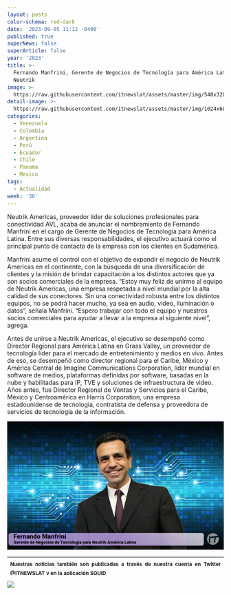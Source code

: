 ```yaml
---
layout: posts
color-schema: red-dark
date: '2023-09-05 11:12 -0400'
published: true
superNews: false
superArticle: false
year: '2023'
title: >-
  Fernando Manfrini, Gerente de Negocios de Tecnología para América Latina de
  Neutrik
image: >-
  https://raw.githubusercontent.com/itnewslat/assets/master/img/540x320/Fernando-Manfrini-p.jpg
detail-image: >-
  https://raw.githubusercontent.com/itnewslat/assets/master/img/1024x680/Fernando-Manfrini-g.jpg
categories:
  - Venezuela
  - Colombia
  - Argentina
  - Perú
  - Ecuador
  - Chile
  - Panama
  - Mexico
tags:
  - Actualidad
week: '36'
---
```

Neutrik Americas, proveedor líder de soluciones profesionales para conectividad AVL, acaba de anunciar el nombramiento de Fernando Manfrini en el cargo de Gerente de Negocios de Tecnología para América Latina. Entre sus diversas responsabilidades, el ejecutivo actuará como el principal punto de contacto de la empresa con los clientes en Sudamérica.
 
Manfrini asume el control con el objetivo de expandir el negocio de Neutrik Americas en el continente, con la búsqueda de una diversificación de clientes y la misión de brindar capacitación a los distintos actores que ya son socios comerciales de la empresa. “Estoy muy feliz de unirme al equipo de Neutrik Americas, una empresa respetada a nivel mundial por la alta calidad de sus conectores. Sin una conectividad robusta entre los distintos equipos, no se podrá hacer mucho, ya sea en audio, video, iluminación o datos”, señala Manfrini. “Espero trabajar con todo el equipo y nuestros socios comerciales para ayudar a llevar a la empresa al siguiente nivel”, agrega.
 
Antes de unirse a Neutrik Americas, el ejecutivo se desempeñó como Director Regional para América Latina en Grass Valley, un proveedor de tecnología líder para el mercado de entretenimiento y medios en vivo. Antes de eso, se desempeñó como director regional para el Caribe, México y América Central de Imagine Communications Corporation, líder mundial en software de medios, plataformas definidas por software, basadas en la nube y habilitadas para IP, TVE y soluciones de infraestructura de video. Años antes, fue Director Regional de Ventas y Servicios para el Caribe, México y Centroamérica en Harris Corporation, una empresa estadounidense de tecnología, contratista de defensa y proveedora de servicios de tecnología de la información.

![](https://raw.githubusercontent.com/itnewslat/assets/master/img/540x320/Fernando-Manfrini-p.jpg)

<table style="height: 42px;" width="569">
<tbody>
<tr>
<td style="text-align: justify;"><sub><strong>Nuestras noticias también son publicadas a través de nuestra cuenta en Twitter <a href="https://twitter.com/itnewslat?lang=es">@ITNEWSLAT</a> y en la aplicación <a href="https://squidapp.co/en/">SQUID</a></strong></sub></td>
</tr>
</tbody>
</table>

<img src="https://tracker.metricool.com/c3po.jpg?hash=56f88a41e39ab42c063cc51676587a04"/>